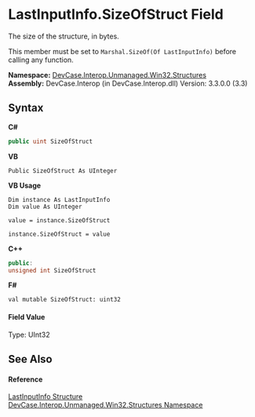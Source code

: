 # LastInputInfo.SizeOfStruct Field
 

The size of the structure, in bytes. 

 This member must be set to `Marshal.SizeOf(Of LastInputInfo)` before calling any function.

**Namespace:**&nbsp;<a href="N_DevCase_Interop_Unmanaged_Win32_Structures">DevCase.Interop.Unmanaged.Win32.Structures</a><br />**Assembly:**&nbsp;DevCase.Interop (in DevCase.Interop.dll) Version: 3.3.0.0 (3.3)

## Syntax

**C#**<br />
``` C#
public uint SizeOfStruct
```

**VB**<br />
``` VB
Public SizeOfStruct As UInteger
```

**VB Usage**<br />
``` VB Usage
Dim instance As LastInputInfo
Dim value As UInteger

value = instance.SizeOfStruct

instance.SizeOfStruct = value
```

**C++**<br />
``` C++
public:
unsigned int SizeOfStruct
```

**F#**<br />
``` F#
val mutable SizeOfStruct: uint32
```


#### Field Value
Type: UInt32

## See Also


#### Reference
<a href="T_DevCase_Interop_Unmanaged_Win32_Structures_LastInputInfo">LastInputInfo Structure</a><br /><a href="N_DevCase_Interop_Unmanaged_Win32_Structures">DevCase.Interop.Unmanaged.Win32.Structures Namespace</a><br />